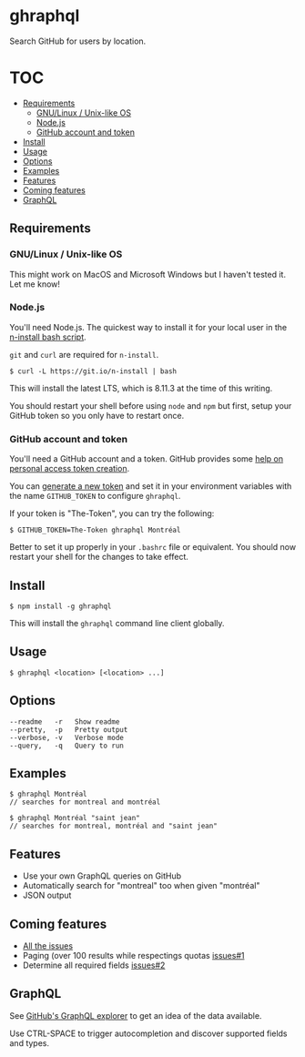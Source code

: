 # ghraphql

Search GitHub for users by location.

# TOC

* [Requirements](#requirements)
  * [GNU/Linux / Unix-like OS](#gnulinux--unix-like-os)
  * [Node.js](#node-js)
  * [GitHub account and token](#github-account-and-token)
* [Install](#install)
* [Usage](#usage)
* [Options](#options)
* [Examples](#examples)
* [Features](#features)
* [Coming features](#coming-features)
* [GraphQL](#graphql)

## Requirements

### GNU/Linux / Unix-like OS

This might work on MacOS and Microsoft Windows but I haven't tested it. Let me know!

### Node.js

You'll need Node.js. The quickest way to install it for your local user in the [n-install bash script](https://github.com/mklement0/n-install).

`git` and `curl` are required for `n-install`.

```
$ curl -L https://git.io/n-install | bash
```

This will install the latest LTS, which is 8.11.3 at the time of this writing.

You should restart your shell before using `node` and `npm` but first, setup your GitHub token so you only have to restart once.

### GitHub account and token

You'll need a GitHub account and a token. GitHub provides some [help on personal access token creation](https://help.github.com/articles/creating-a-personal-access-token-for-the-command-line/).

You can [generate a new token](https://github.com/settings/tokens) and set it in your environment variables with the name `GITHUB_TOKEN` to configure `ghraphql`.

If your token is "The-Token", you can try the following:

```
$ GITHUB_TOKEN=The-Token ghraphql Montréal
```

Better to set it up properly in your `.bashrc` file or equivalent. You should now restart your shell for the changes to take effect.

## Install

```
$ npm install -g ghraphql
```

This will install the `ghraphql` command line client globally.

## Usage

```
$ ghraphql <location> [<location> ...]
```

## Options

```
--readme   -r   Show readme
--pretty,  -p   Pretty output
--verbose, -v   Verbose mode
--query,   -q   Query to run
```

## Examples

```
$ ghraphql Montréal
// searches for montreal and montréal

$ ghraphql Montréal "saint jean"
// searches for montreal, montréal and "saint jean"
```

## Features

* Use your own GraphQL queries on GitHub
* Automatically search for "montreal" too when given "montréal"
* JSON output

## Coming features

* [All the issues](https://github.com/millette/ghraphql/issues)
* Paging (over 100 results while respectings quotas [issues#1](https://github.com/millette/ghraphql/issues/1)
* Determine all required fields [issues#2](https://github.com/millette/ghraphql/issues/2)

## GraphQL

See [GitHub's GraphQL explorer](https://developer.github.com/v4/explorer/) to get an idea of the data available.

Use CTRL-SPACE to trigger autocompletion and discover supported fields and types.
